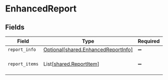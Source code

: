# EnhancedReport


## Fields

| Field                                                                            | Type                                                                             | Required                                                                         | Description                                                                      |
| -------------------------------------------------------------------------------- | -------------------------------------------------------------------------------- | -------------------------------------------------------------------------------- | -------------------------------------------------------------------------------- |
| `report_info`                                                                    | [Optional[shared.EnhancedReportInfo]](../../models/shared/enhancedreportinfo.md) | :heavy_minus_sign:                                                               | N/A                                                                              |
| `report_items`                                                                   | List[[shared.ReportItem](../../models/shared/reportitem.md)]                     | :heavy_minus_sign:                                                               | An array of report items.                                                        |